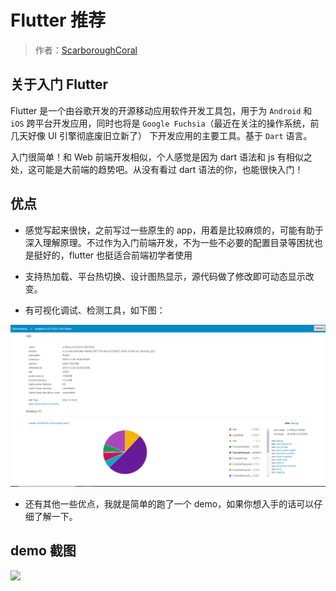 # Flutter 推荐
> 作者：[ScarboroughCoral](https://github.com/ScarboroughCoral)


## 关于入门 Flutter

Flutter 是一个由谷歌开发的开源移动应用软件开发工具包，用于为 `Android` 和 `iOS` 跨平台开发应用，同时也将是 `Google Fuchsia`（最近在关注的操作系统，前几天好像 UI 引擎彻底废旧立新了） 下开发应用的主要工具。基于 `Dart` 语言。

入门很简单！和 Web 前端开发相似，个人感觉是因为 dart 语法和 js 有相似之处，这可能是大前端的趋势吧。从没有看过 dart 语法的你，也能很快入门！

## 优点

- 感觉写起来很快，之前写过一些原生的 app，用着是比较麻烦的，可能有助于深入理解原理。不过作为入门前端开发，不为一些不必要的配置目录等困扰也是挺好的，flutter 也挺适合前端初学者使用

- 支持热加载、平台热切换、设计图热显示，源代码做了修改即可动态显示改变。

- 有可视化调试、检测工具，如下图：

![](../pics/flutter-shot.png)

- 还有其他一些优点，我就是简单的跑了一个 demo，如果你想入手的话可以仔细了解一下。

## demo 截图

![](../pics/flutter.gif)
